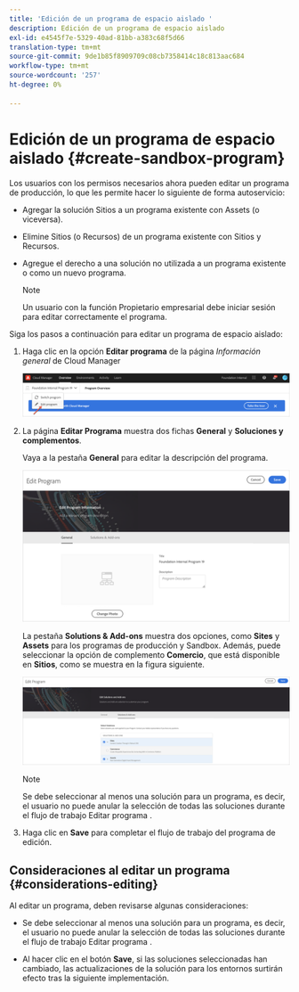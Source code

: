 ```yaml
---
title: 'Edición de un programa de espacio aislado '
description: Edición de un programa de espacio aislado
exl-id: e4545f7e-5329-40ad-81bb-a383c68f5d66
translation-type: tm+mt
source-git-commit: 9de1b85f8909709c08cb7358414c18c813aac684
workflow-type: tm+mt
source-wordcount: '257'
ht-degree: 0%

---
```


# Edición de un programa de espacio aislado {#create-sandbox-program}

Los usuarios con los permisos necesarios ahora pueden editar un programa de producción, lo que les permite hacer lo siguiente de forma autoservicio:

* Agregar la solución Sitios a un programa existente con Assets (o viceversa).
* Elimine Sitios (o Recursos) de un programa existente con Sitios y Recursos.
* Agregue el derecho a una solución no utilizada a un programa existente o como un nuevo programa.

   >[!NOTE]
   >Un usuario con la función Propietario empresarial debe iniciar sesión para editar correctamente el programa.

Siga los pasos a continuación para editar un programa de espacio aislado:

1. Haga clic en la opción **Editar programa** de la página *Información general* de Cloud Manager

   ![](assets/edit-program-overview.png)

1. La página **Editar Programa** muestra dos fichas **General** y **Soluciones y complementos**.

   Vaya a la pestaña **General** para editar la descripción del programa.

   ![](assets/edit-program-general.png)

   La pestaña **Solutions &amp; Add-ons** muestra dos opciones, como **Sites** y **Assets** para los programas de producción y Sandbox. Además, puede seleccionar la opción de complemento **Comercio**, que está disponible en **Sitios**, como se muestra en la figura siguiente.

   ![](assets/edit-prg.png)

   >[!NOTE]
   >Se debe seleccionar al menos una solución para un programa, es decir, el usuario no puede anular la selección de todas las soluciones durante el flujo de trabajo Editar programa .

1. Haga clic en **Save** para completar el flujo de trabajo del programa de edición.


## Consideraciones al editar un programa {#considerations-editing}

Al editar un programa, deben revisarse algunas consideraciones:

* Se debe seleccionar al menos una solución para un programa, es decir, el usuario no puede anular la selección de todas las soluciones durante el flujo de trabajo Editar programa .

* Al hacer clic en el botón **Save**, si las soluciones seleccionadas han cambiado, las actualizaciones de la solución para los entornos surtirán efecto tras la siguiente implementación.
